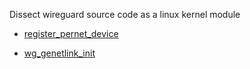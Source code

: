 Dissect wireguard source code as a linux kernel module


- [register_pernet_device](./register_pernet_device.md)

- [wg_genetlink_init](./wg_genetlink_init.md)
